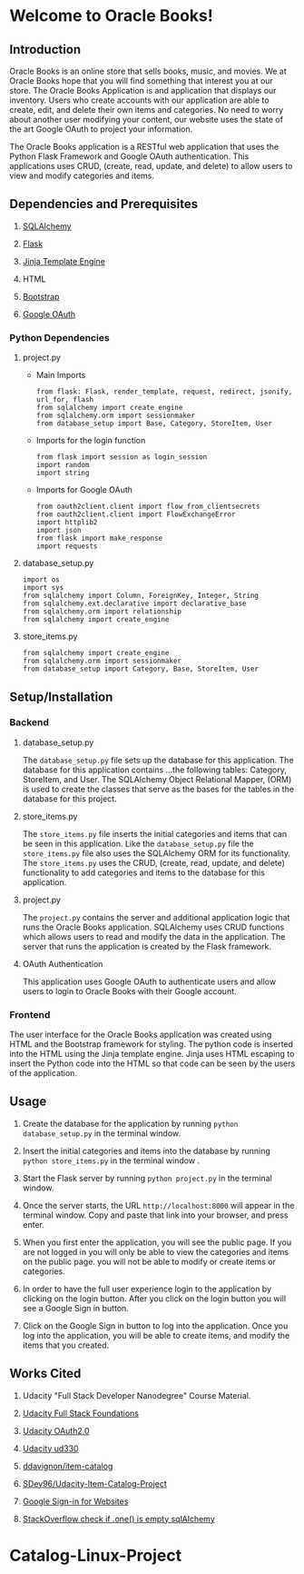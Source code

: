 # **Welcome to Oracle Books!**


## Introduction

Oracle Books is an online store that sells books, music, and movies. We at Oracle Books hope that you will find something that interest you at our store. The Oracle Books Application is and application that displays our inventory. Users who create accounts with our application are able to create, edit, and delete their own items and categories. No need to worry about another user modifying your content, our website uses the state of the art Google OAuth to project your information.

The Oracle Books application is a RESTful web application that uses the Python Flask Framework and Google OAuth authentication. This applications uses CRUD, (create, read, update, and delete) to allow users to view and modify categories and items.



## Dependencies and Prerequisites

1. [SQLAlchemy](https://www.sqlalchemy.org/)

2. [Flask](https://palletsprojects.com/p/flask/)

3. [Jinja Template Engine](https://palletsprojects.com/p/jinja/)

4. HTML

5. [Bootstrap](https://getbootstrap.com/)

6. [Google OAuth](https://developers.google.com/identity/sign-in/web/)


### Python Dependencies

1. project.py

    * Main Imports
        ```
   	    from flask: Flask, render_template, request, redirect, jsonify, url_for, flash
   		from sqlalchemy import create_engine
   		from sqlalchemy.orm import sessionmaker
        from database_setup import Base, Category, StoreItem, User
        ```

    * Imports for the login function
        ```
        from flask import session as login_session
        import random
        import string
        ```

    * Imports for Google OAuth
    	```
        from oauth2client.client import flow_from_clientsecrets
        from oauth2client.client import FlowExchangeError
        import httplib2
        import json
        from flask import make_response
        import requests
        ```


2. database_setup.py
    
    ```
    import os
    import sys
    from sqlalchemy import Column, ForeignKey, Integer, String
    from sqlalchemy.ext.declarative import declarative_base
    from sqlalchemy.orm import relationship
    from sqlalchemy import create_engine
    ```

3. store_items.py

    ```
    from sqlalchemy import create_engine
    from sqlalchemy.orm import sessionmaker
    from database_setup import Category, Base, StoreItem, User
    ```


## Setup/Installation

### Backend

1. database_setup.py

   The `database_setup.py` file sets up the database for this application. The database for this application contains ...the following tables: Category, StoreItem, and User. The SQLAlchemy Object Relational Mapper, (ORM) is used to create the classes that serve as the bases for the tables in the database for this project.

2. store_items.py

   The `store_items.py` file inserts the initial categories and items that can be seen in this application. Like the `database_setup.py` file the `store_items.py` file also uses the SQLAlchemy ORM for its functionality. 
   The `store_items.py` uses the CRUD, (create, read, update, and delete) functionality to add categories and items to the database for this application.

3. project.py

   The `project.py` contains the server and additional application logic that runs the Oracle Books application. SQLAlchemy uses CRUD functions which allows users to read and modify the data in the application. The server that runs the application is created by the Flask framework.

4. OAuth Authentication

   This application uses Google OAuth to authenticate users and allow users to login to Oracle Books with their Google account.


### Frontend

The user interface for the Oracle Books application was created using HTML and the Bootstrap framework for styling. The python code is inserted into the HTML using the Jinja template engine. Jinja uses HTML escaping to insert the Python code into the HTML so that code can be seen by the users of the application.



## Usage

1. Create the database for the application by running `python database_setup.py` in the terminal window.

2. Insert the initial categories and items into the database by running `python store_items.py` 
in the terminal window .

3. Start the Flask server by running `python project.py` in the terminal window.

4. Once the server starts, the URL `http://localhost:8000` will appear in the terminal window. Copy and paste that link into your browser, and press enter.

5. When you first enter the application, you will see the public page. If you are not logged in you will only be able to view the categories and items on the public page. you will not be able to modify or create items or categories.

6. In order to have the full user experience login to the application by clicking on the login button. After you click on the login button you will see a Google Sign in button.

7. Click on the Google Sign in button to log into the application. Once you log into the application, you will be able to create items, and modify the items that you created.



## Works Cited

1. Udacity "Full Stack Developer Nanodegree" Course Material.

2. [Udacity Full Stack Foundations](https://github.com/udacity/Full-Stack-Foundations)

3. [Udacity OAuth2.0](https://github.com/udacity/OAuth2.0)

4. [Udacity ud330](https://github.com/udacity/ud330)

5. [ddavignon/item-catalog](https://github.com/ddavignon/item-catalog)

6. [SDey96/Udacity-Item-Catalog-Project](https://github.com/SDey96/Udacity-Item-Catalog-Project)

7. [Google Sign-in for Websites](https://developers.google.com/identity/sign-in/web/)

8. [StackOverflow check if .one() is empty sqlAlchemy](https://stackoverflow.com/questions/24985989/check-if-one-is-empty-sqlalchemy)





# Catalog-Linux-Project
